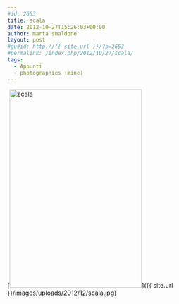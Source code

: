 ```yaml
---
#id: 2653
title: scala
date: 2012-10-27T15:26:03+00:00
author: marta smaldone
layout: post
#gu#id: http://{{ site.url }}/?p=2653
#permalink: /index.php/2012/10/27/scala/
tags:
  - Appunti
  - photographies (mine)
---
```

[<img class="aligncenter wp-image-2654 size-full" title="scala" src="{{ site.url }}/images/uploads/2012/12/scala.jpg" width="300" height="450" srcset="{{ site.url }}/images/uploads/2012/12/scala.jpg 300w, {{ site.url }}/images/uploads/2012/12/scala-200x300.jpg 200w" sizes="(max-width: 300px) 100vw, 300px" />]({{ site.url }}/images/uploads/2012/12/scala.jpg)